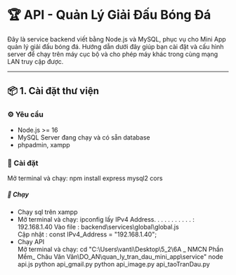 # 🏆 API - Quản Lý Giải Đấu Bóng Đá

Đây là service backend viết bằng Node.js và MySQL, phục vụ cho Mini App quản lý giải đấu bóng đá. Hướng dẫn dưới đây giúp bạn cài đặt và cấu hình server để chạy trên máy cục bộ và cho phép máy khác trong cùng mạng LAN truy cập được.

---

## 📦 1. Cài đặt thư viện

### ⚙️ Yêu cầu

- Node.js >= 16
- MySQL Server đang chạy và có sẵn database
- phpadmin, xampp

### 🧱 Cài đặt

Mở terminal và chạy:
    npm install express mysql2 cors

##### 🧱 Chạy
+ Chạy sql trên xampp
+ Mở terminal và chạy:
        ipconfig  lấy  IPv4 Address. . . . . . . . . . . : 192.168.1.40
        Vào file : backend\services\global\global.js  
        Cập nhật : const IPv4_Address =  "192.168.1.40";
+ Chạy API  
          Mở terminal và chạy: cd "C:\Users\vanti\Desktop\5_2\6A _ NMCN Phần Mềm_ Châu Văn Vân\DO_AN\quan_ly_tran_dau_mini_app\service"
                node api.js
                python api_gmail.py
                python api_image.py
                api_taoTranDau.py
                

